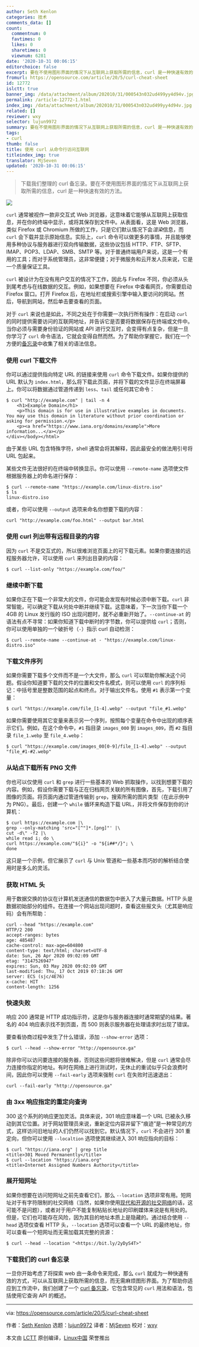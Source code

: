 ```yaml
---
author: Seth Kenlon
categories: 技术
comments_data: []
count:
  commentnum: 0
  favtimes: 0
  likes: 0
  sharetimes: 0
  viewnum: 6281
date: '2020-10-31 00:06:15'
editorchoice: false
excerpt: 要在不使用图形界面的情况下从互联网上获取所需的信息，curl 是一种快速有效的方法。
fromurl: https://opensource.com/article/20/5/curl-cheat-sheet
id: 12772
islctt: true
banner_img: /data/attachment/album/202010/31/000543n032ud499yy4d94v.jpg
permalink: /article-12772-1.html
index_img: /data/attachment/album/202010/31/000543n032ud499yy4d94v.jpg.thumb.jpg
related: []
reviewer: wxy
selector: lujun9972
summary: 要在不使用图形界面的情况下从互联网上获取所需的信息，curl 是一种快速有效的方法。
tags:
- curl
thumb: false
title: 使用 curl 从命令行访问互联网
titleindex_img: true
translator: MjSeven
updated: '2020-10-31 00:06:15'
---
```



> 
> 下载我们整理的 curl 备忘录。要在不使用图形界面的情况下从互联网上获取所需的信息，curl 是一种快速有效的方法。
> 
> 
> 


![](/data/attachment/album/202010/31/000543n032ud499yy4d94v.jpg)


`curl` 通常被视作一款非交互式 Web 浏览器，这意味着它能够从互联网上获取信息，并在你的终端中显示，或将其保存到文件中。从表面看，这是 Web 浏览器，类似 Firefox 或 Chromium 所做的工作，只是它们默认情况下会*渲染*信息，而 `curl` 会下载并显示原始信息。实际上，`curl` 命令可以做更多的事情，并且能够使用多种协议与服务器进行双向传输数据，这些协议包括 HTTP、FTP、SFTP、IMAP、POP3、LDAP、SMB、SMTP 等。对于普通终端用户来说，这是一个有用的工具；而对于系统管理员，这非常便捷；对于微服务和云开发人员来说，它是一个质量保证工具。


`curl` 被设计为在没有用户交互的情况下工作，因此与 Firefox 不同，你必须从头到尾考虑与在线数据的交互。例如，如果想要在 Firefox 中查看网页，你需要启动 Firefox 窗口。打开 Firefox 后，在地址栏或搜索引擎中输入要访问的网站。然后，导航到网站，然后单击要查看的页面。


对于 `curl` 来说也是如此，不同之处在于你需要一次执行所有操作：在启动 `curl` 的同时提供需要访问的互联网地址，并告诉它是否要将数据保存在终端或文件中。当你必须与需要身份验证的网站或 API 进行交互时，会变得有点复杂，但是一旦你学习了 `curl` 命令语法，它就会变得自然而然。为了帮助你掌握它，我们在一个方便的[备忘录](https://opensource.com/downloads/curl-command-cheat-sheet)中收集了相关的语法信息。


### 使用 curl 下载文件


你可以通过提供指向特定 URL 的链接来使用 `curl` 命令下载文件。如果你提供的 URL 默认为 `index.html`，那么将下载此页面，并将下载的文件显示在终端屏幕上。你可以将数据通过管道传递到 `less`、`tail` 或任何其它命令：



```
$ curl "http://example.com" | tail -n 4
    <h1>Example Domain</h1>
    <p>This domain is for use in illustrative examples in documents. You may use this domain in literature without prior coordination or asking for permission.</p>
    <p><a href="https://www.iana.org/domains/example">More information...</a></p>
</div></body></html>

```

由于某些 URL 包含特殊字符，shell 通常会将其解释，因此最安全的做法用引号将 URL 包起来。


某些文件无法很好的在终端中转换显示。你可以使用 `--remote-name` 选项使文件根据服务器上的命名进行保存：



```
$ curl --remote-name "https://example.com/linux-distro.iso"
$ ls
linux-distro.iso

```

或者，你可以使用 `--output` 选项来命名你想要下载的内容：



```
curl "http://example.com/foo.html" --output bar.html

```

### 使用 curl 列出带有远程目录的内容


因为 `curl` 不是交互式的，所以很难浏览页面上的可下载元素。如果你要连接的远程服务器允许，可以使用 `curl` 来列出目录的内容：



```
$ curl --list-only "https://example.com/foo/"

```

### 继续中断下载


如果你正在下载一个非常大的文件，你可能会发现有时候必须中断下载。`curl` 非常智能，可以确定下载从何处中断并继续下载。这意味着，下一次当你下载一个 4GB 的 Linux 发行版的 ISO 出现问题时，就不必重新开始了。`--continue-at` 的语法有点不寻常：如果你知道下载中断时的字节数，你可以提供给 `curl`；否则，你可以使用单独的一个破折号（`-`）指示 curl 自动检测：



```
$ curl --remote-name --continue-at - "https://example.com/linux-distro.iso"

```

### 下载文件序列


如果你需要下载多个文件而不是一个大文件，那么 `curl` 可以帮助你解决这个问题。假设你知道要下载的文件的位置和文件名模式，则可以使用 `curl` 的序列标记：中括号里是整数范围的起点和终点。对于输出文件名，使用 `#1` 表示第一个变量：



```
$ curl "https://example.com/file_[1-4].webp" --output "file_#1.webp"

```

如果你需要使用其它变量来表示另一个序列，按照每个变量在命令中出现的顺序表示它们。例如，在这个命令中，`#1` 指目录 `images_000` 到 `images_009`，而 `#2` 指目录 `file_1.webp` 至 `file_4.webp`：



```
$ curl "https://example.com/images_00[0-9]/file_[1-4].webp" --output "file_#1-#2.webp"

```

### 从站点下载所有 PNG 文件


你也可以仅使用 `curl` 和 `grep` 进行一些基本的 Web 抓取操作，以找到想要下载的内容。例如，假设你需要下载与正在归档网页关联的所有图像，首先，下载引用了图像的页面。将页面内通过管道传输到 `grep`，搜索所需的图片类型（在此示例中为 PNG）。最后，创建一个 `while` 循环来构造下载 URL，并将文件保存到你的计算机：



```
$ curl https://example.com |\
grep --only-matching 'src="[^"]*.[png]"' |\
cut -d\" -f2 |\
while read i; do \
curl https://example.com/"${i}" -o "${i##*/}"; \
done

```

这只是一个示例，但它展示了 `curl` 与 Unix 管道和一些基本而巧妙的解析结合使用时是多么的灵活。


### 获取 HTML 头


用于数据交换的协议在计算机发送通信的数据包中嵌入了大量元数据。HTTP 头是数据初始部分的组件。在连接一个网站出现问题时，查看这些报文头（尤其是响应码）会有所帮助：



```
curl --head "https://example.com"
HTTP/2 200
accept-ranges: bytes
age: 485487
cache-control: max-age=604800
content-type: text/html; charset=UTF-8
date: Sun, 26 Apr 2020 09:02:09 GMT
etag: "3147526947"
expires: Sun, 03 May 2020 09:02:09 GMT
last-modified: Thu, 17 Oct 2019 07:18:26 GMT
server: ECS (sjc/4E76)
x-cache: HIT
content-length: 1256

```

### 快速失败


响应 200 通常是 HTTP 成功指示符，这是你与服务器连接时通常期望的结果。著名的 404 响应表示找不到页面，而 500 则表示服务器在处理请求时出现了错误。


要查看协商过程中发生了什么错误，添加 `--show-error` 选项：



```
$ curl --head --show-error "http://opensource.ga"

```

除非你可以访问要连接的服务器，否则这些问题将很难解决，但是 `curl` 通常会尽力连接你指定的地址。有时在网络上进行测试时，无休止的重试似乎只会浪费时间，因此你可以使用 `--fail-early` 选项来强制 `curl` 在失败时迅速退出：



```
curl --fail-early "http://opensource.ga"

```

### 由 3xx 响应指定的重定向查询


300 这个系列的响应更加灵活。具体来说，301 响应意味着一个 URL 已被永久移动到其它位置。对于网站管理员来说，重新定位内容并留下“痕迹”是一种常见的方式，这样访问旧地址的人们仍然可以找到它。默认情况下，`curl` 不会进行 301 重定向，但你可以使用 `--localtion` 选项使其继续进入 301 响应指向的目标：



```
$ curl "https://iana.org" | grep title
<title>301 Moved Permanently</title>
$ curl --location "https://iana.org"
<title>Internet Assigned Numbers Authority</title>

```

### 展开短网址


如果你想要在访问短网址之前先查看它们，那么 `--location` 选项非常有用。短网址对于有字符限制的社交网络（当然，如果你使用[现代和开源的社交网络](https://opensource.com/article/17/4/guide-to-mastodon)的话，这可能不是问题），或者对于用户不能复制粘贴长地址的印刷媒体来说是有用处的。但是，它们也可能存在风险，因为其目的地址本质上是隐藏的。通过结合使用 `--head` 选项仅查看 HTTP 头，`--location` 选项可以查看一个 URL 的最终地址，你可以查看一个短网址而无需加载其完整的资源：



```
$ curl --head --location "<https://bit.ly/2yDyS4T>"

```

### 下载我们的 curl 备忘录


一旦你开始考虑了将探索 web 由一条命令来完成，那么 `curl` 就成为一种快速有效的方式，可以从互联网上获取所需的信息，而无需麻烦图形界面。为了帮助你适应到工作流中，我们创建了一个 [curl 备忘录](https://opensource.com/downloads/curl-command-cheat-sheet)，它包含常见的 `curl` 用法和语法，包括使用它查询 API 的概述。




---


via: <https://opensource.com/article/20/5/curl-cheat-sheet>


作者：[Seth Kenlon](https://opensource.com/users/seth) 选题：[lujun9972](https://github.com/lujun9972) 译者：[MjSeven](https://github.com/MjSeven) 校对：[wxy](https://github.com/wxy)


本文由 [LCTT](https://github.com/LCTT/TranslateProject) 原创编译，[Linux中国](https://linux.cn/) 荣誉推出